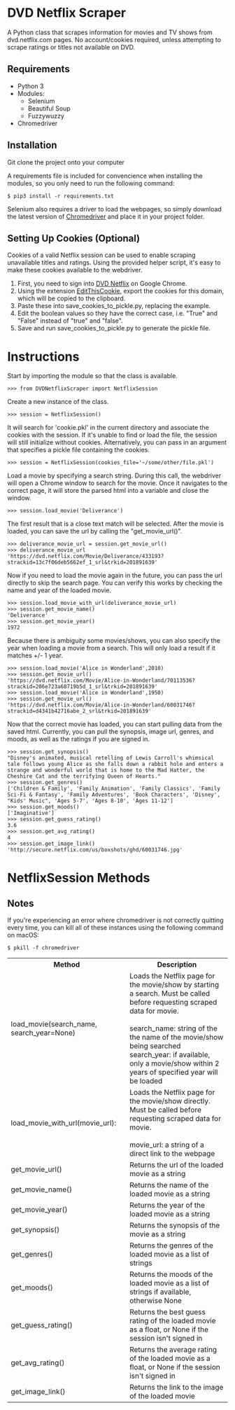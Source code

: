 # DVD Netflix Scraper
A Python class that scrapes information for movies and TV shows from dvd.netflix.com pages. No account/cookies required, unless attempting to scrape ratings or titles not available on DVD.

## Requirements
* Python 3
* Modules:
  * Selenium
  * Beautiful Soup
  * Fuzzywuzzy
* Chromedriver

## Installation

Git clone the project onto your computer 

A requirements file is included for convencience when installing the modules, 
so you only need to run the following command:

```$ pip3 install -r requirements.txt```

Selenium also requires a driver to load the webpages, so simply download the latest version of [Chromedriver](http://chromedriver.storage.googleapis.com/index.html) and place it in your project folder.

## Setting Up Cookies (Optional)

Cookies of a valid Netflix session can be used to enable scraping unavailable titles and ratings. Using the provided helper script, it's easy to make these cookies available to the webdriver.

1. First, you need to sign into [DVD Netflix](https://dvd.netflix.com/MemberHome) on Google Chrome.
2. Using the extension [EditThisCookie](https://chrome.google.com/webstore/detail/editthiscookie/fngmhnnpilhplaeedifhccceomclgfbg?hl=en), export the cookies for this domain, which will be copied to the clipboard.
3. Paste these into save_cookies_to_pickle.py, replacing the example.
4. Edit the boolean values so they have the correct case, i.e. "True" and "False" instead of "true" and "false".
5. Save and run save_cookies_to_pickle.py to generate the pickle file.

# Instructions

Start by importing the module so that the class is available.

```>>> from DVDNetflixScraper import NetflixSession```

Create a new instance of the class.

```>>> session = NetflixSession()```

It will search for 'cookie.pkl' in the current directory and associate the cookies with the session.  If it's unable to find or load the file, the session will still initialize without cookies.  Alternatively, you can pass in an argument that specifies a pickle file containing the cookies.

```>>> session = NetflixSession(cookies_file='~/some/other/file.pkl')```

Load a movie by specifying a search string.  During this call, the webdriver will open a Chrome window to search for the movie.  Once it navigates to the correct page, it will store the parsed html into a variable and close the window.

```>>> session.load_movie('Deliverance')```

The first result that is a close text match will be selected.  After the movie is loaded, you can save the url by calling the "get_movie_url()".

```
>>> deliverance_movie_url = session.get_movie_url()
>>> deliverance_movie_url
'https://dvd.netflix.com/Movie/Deliverance/433193?strackid=13c7f06deb5662ef_1_srl&trkid=201891639'
```

Now if you need to load the movie again in the future, you can pass the url directly to skip the search page.  You can verify this works by checking the name and year of the loaded movie.

```
>>> session.load_movie_with_url(deliverance_movie_url)
>>> session.get_movie_name()
'Deliverance'
>>> session.get_movie_year()
1972
```

Because there is ambiguity some movies/shows, you can also specify the year when loading a movie from a search.  This will only load a result if it matches +/- 1 year.

```
>>> session.load_movie('Alice in Wonderland',2010)
>>> session.get_movie_url()
'https://dvd.netflix.com/Movie/Alice-in-Wonderland/70113536?strackid=206e723a68719b5d_1_srl&trkid=201891639'
>>> session.load_movie('Alice in Wonderland',1950)
>>> session.get_movie_url()
'https://dvd.netflix.com/Movie/Alice-in-Wonderland/60031746?strackid=d4341b42716abe_2_srl&trkid=201891639'
```

Now that the correct movie has loaded, you can start pulling data from the saved html.  Currently, you can pull the synopsis, image url, genres, and moods, as well as the ratings if you are signed in.

```
>>> session.get_synopsis()
"Disney's animated, musical retelling of Lewis Carroll's whimsical tale follows young Alice as she falls down a rabbit hole and enters a strange and wonderful world that is home to the Mad Hatter, the Cheshire Cat and the terrifying Queen of Hearts."
>>> session.get_genres()
['Children & Family', 'Family Animation', 'Family Classics', 'Family Sci-Fi & Fantasy', 'Family Adventures', 'Book Characters', 'Disney', "Kids' Music", 'Ages 5-7', 'Ages 8-10', 'Ages 11-12']
>>> session.get_moods()
['Imaginative']
>>> session.get_guess_rating()
3.6
>>> session.get_avg_rating()
4
>>> session.get_image_link()
'http://secure.netflix.com/us/boxshots/ghd/60031746.jpg'
```

# NetflixSession Methods

<table class="tg">
  <tr>
    <th class="tg-s6z2">Method</th>
    <th class="tg-s6z2">Description</th>
  </tr>
  <tr>
    <td class="tg-s6z2">load_movie(search_name, search_year=None)</td>
    <td class="tg-s6z2">Loads the Netflix page for the movie/show by starting a search.  Must be called before requesting scraped data for movie.<br><br>
search_name: string of the the name of the movie/show being searched<br>
search_year: if available, only a movie/show within 2 years of specified year will be loaded</td>
  </tr>
  <tr>
    <td class="tg-s6z2">load_movie_with_url(movie_url):</td>
    <td class="tg-s6z2">Loads the Netflix page for the movie/show directly.  Must be called before requesting scraped data for movie.<br><br>
movie_url: a string of a direct link to the webpage</td>
  </tr>
  <tr>
    <td class="tg-s6z2">get_movie_url()</td>
    <td class="tg-s6z2">Returns the url of the loaded movie as a string</td>
  </tr>
  <tr>
    <td class="tg-s6z2">get_movie_name()</td>
    <td class="tg-s6z2">Returns the name of the loaded movie as a string</td>
  </tr>
  <tr>
    <td class="tg-s6z2">get_movie_year()</td>
    <td class="tg-s6z2">Returns the year of the loaded movie as a string</td>
  </tr>
  <tr>
    <td class="tg-s6z2">get_synopsis()</td>
    <td class="tg-s6z2">Returns the synopsis of the movie as a string</td>
  </tr>
  <tr>
    <td class="tg-s6z2">get_genres()</td>
    <td class="tg-s6z2">Returns the genres of the loaded movie as a list of strings</td>
  </tr>
  <tr>
    <td class="tg-s6z2">get_moods()</td>
    <td class="tg-s6z2">Returns the moods of the loaded movie as a list of strings if available, otherwise None</td>
  </tr>
  <tr>
    <td class="tg-s6z2">get_guess_rating()</td>
    <td class="tg-s6z2">Returns the best guess rating of the loaded movie as a float, or None if the session isn't signed in</td>
  </tr>
  <tr>
    <td class="tg-s6z2">get_avg_rating()</td>
    <td class="tg-s6z2">Returns the average rating of the loaded movie as a float, or None if the session isn't signed in</td>
  </tr>
  <tr>
    <td class="tg-s6z2">get_image_link()</td>
    <td class="tg-s6z2">Returns the link to the image of the loaded movie</td>
  </tr>


## Notes

If you're experiencing an error where chromedriver is not correctly quitting every time, you can kill all of these instances using the following command on macOS:

```$ pkill -f chromedriver```


